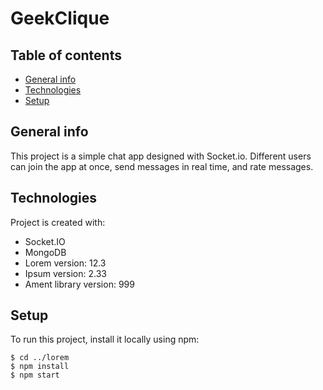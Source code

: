 # GeekClique

## Table of contents
* [General info](#general-info)
* [Technologies](#technologies)
* [Setup](#setup)

## General info
This project is a simple chat app designed with Socket.io. Different users can join the app at once, send messages in real time, and rate messages.
	
## Technologies
Project is created with:
* Socket.IO
* MongoDB
* Lorem version: 12.3
* Ipsum version: 2.33
* Ament library version: 999
	
## Setup
To run this project, install it locally using npm:

```
$ cd ../lorem
$ npm install
$ npm start
